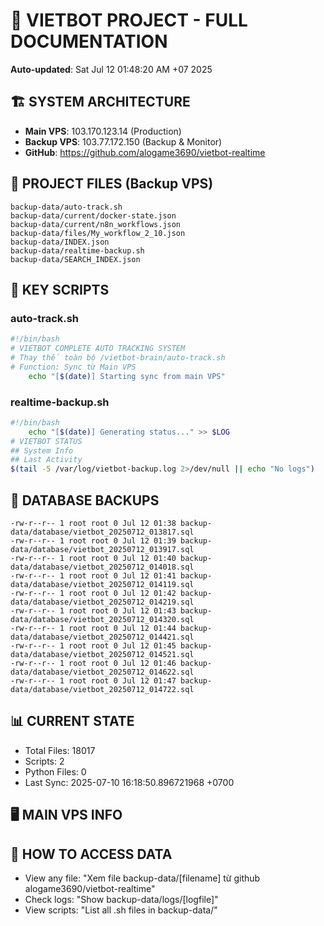 # 🤖 VIETBOT PROJECT - FULL DOCUMENTATION
**Auto-updated**: Sat Jul 12 01:48:20 AM +07 2025

## 🏗️ SYSTEM ARCHITECTURE
- **Main VPS**: 103.170.123.14 (Production)
- **Backup VPS**: 103.77.172.150 (Backup & Monitor)
- **GitHub**: https://github.com/alogame3690/vietbot-realtime

## 📁 PROJECT FILES (Backup VPS)
```
backup-data/auto-track.sh
backup-data/current/docker-state.json
backup-data/current/n8n_workflows.json
backup-data/files/My_workflow_2_10.json
backup-data/INDEX.json
backup-data/realtime-backup.sh
backup-data/SEARCH_INDEX.json
```

## 🔧 KEY SCRIPTS
### auto-track.sh
```bash
#!/bin/bash
# VIETBOT COMPLETE AUTO TRACKING SYSTEM
# Thay thế toàn bộ /vietbot-brain/auto-track.sh
# Function: Sync từ Main VPS
    echo "[$(date)] Starting sync from main VPS"
```
### realtime-backup.sh
```bash
#!/bin/bash
    echo "[$(date)] Generating status..." >> $LOG
# VIETBOT STATUS
## System Info
## Last Activity
$(tail -5 /var/log/vietbot-backup.log 2>/dev/null || echo "No logs")
```

## 💾 DATABASE BACKUPS
```
-rw-r--r-- 1 root root 0 Jul 12 01:38 backup-data/database/vietbot_20250712_013817.sql
-rw-r--r-- 1 root root 0 Jul 12 01:39 backup-data/database/vietbot_20250712_013917.sql
-rw-r--r-- 1 root root 0 Jul 12 01:40 backup-data/database/vietbot_20250712_014018.sql
-rw-r--r-- 1 root root 0 Jul 12 01:41 backup-data/database/vietbot_20250712_014119.sql
-rw-r--r-- 1 root root 0 Jul 12 01:42 backup-data/database/vietbot_20250712_014219.sql
-rw-r--r-- 1 root root 0 Jul 12 01:43 backup-data/database/vietbot_20250712_014320.sql
-rw-r--r-- 1 root root 0 Jul 12 01:44 backup-data/database/vietbot_20250712_014421.sql
-rw-r--r-- 1 root root 0 Jul 12 01:45 backup-data/database/vietbot_20250712_014521.sql
-rw-r--r-- 1 root root 0 Jul 12 01:46 backup-data/database/vietbot_20250712_014622.sql
-rw-r--r-- 1 root root 0 Jul 12 01:47 backup-data/database/vietbot_20250712_014722.sql
```

## 📊 CURRENT STATE
- Total Files: 18017
- Scripts: 2
- Python Files: 0
- Last Sync: 2025-07-10 16:18:50.896721968 +0700

## 🖥️ MAIN VPS INFO


## 🚨 HOW TO ACCESS DATA
- View any file: "Xem file backup-data/[filename] từ github alogame3690/vietbot-realtime"
- Check logs: "Show backup-data/logs/[logfile]"
- View scripts: "List all .sh files in backup-data/"
